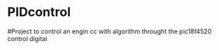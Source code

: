 # PIDcontrol
#Project to control an engin cc with algorithm throught the pic18f4520 control digital
